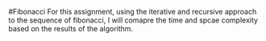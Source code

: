 #Fibonacci
For this assignment, using the iterative and recursive approach to the sequence of fibonacci, I will comapre the time and spcae complexity based on the results of the algorithm.
